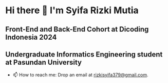 # Hi there 👋 I'm Syifa Rizki Mutia
## Front-End and Back-End Cohort at Dicoding Indonesia 2024
## Undergraduate Informatics Engineering student at Pasundan University

- 📫 How to reach me: Drop an email at rizkisyifa379@gmail.com.

